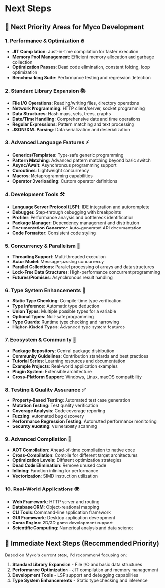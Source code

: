 # Next Steps

## 🚀 **Next Priority Areas for Myco Development**

### 1. **Performance & Optimization** 🔥

- **JIT Compilation**: Just-in-time compilation for faster execution
- **Memory Pool Management**: Efficient memory allocation and garbage collection
- **Optimization Passes**: Dead code elimination, constant folding, loop optimization
- **Benchmarking Suite**: Performance testing and regression detection

### 2. **Standard Library Expansion** 📚

- **File I/O Operations**: Reading/writing files, directory operations
- **Network Programming**: HTTP client/server, socket programming
- **Data Structures**: Hash maps, sets, trees, graphs
- **Date/Time Handling**: Comprehensive date and time operations
- **Regular Expressions**: Pattern matching and text processing
- **JSON/XML Parsing**: Data serialization and deserialization

### 3. **Advanced Language Features** ⚡

- **Generics/Templates**: Type-safe generic programming
- **Pattern Matching**: Advanced pattern matching beyond basic switch
- **Async/Await**: Asynchronous programming support
- **Coroutines**: Lightweight concurrency
- **Macros**: Metaprogramming capabilities
- **Operator Overloading**: Custom operator definitions

### 4. **Development Tools** 🛠️

- **Language Server Protocol (LSP)**: IDE integration and autocomplete
- **Debugger**: Step-through debugging with breakpoints
- **Profiler**: Performance analysis and bottleneck identification
- **Package Manager**: Dependency management and distribution
- **Documentation Generator**: Auto-generated API documentation
- **Code Formatter**: Consistent code styling

### 5. **Concurrency & Parallelism** 🔄

- **Threading Support**: Multi-threaded execution
- **Actor Model**: Message-passing concurrency
- **Parallel Collections**: Parallel processing of arrays and data structures
- **Lock-Free Data Structures**: High-performance concurrent programming
- **Futures/Promises**: Asynchronous result handling

### 6. **Type System Enhancements** 🎯

- **Static Type Checking**: Compile-time type verification
- **Type Inference**: Automatic type deduction
- **Union Types**: Multiple possible types for a variable
- **Optional Types**: Null-safe programming
- **Type Guards**: Runtime type checking and narrowing
- **Higher-Kinded Types**: Advanced type system features

### 7. **Ecosystem & Community** 🌱

- **Package Repository**: Central package distribution
- **Community Guidelines**: Contribution standards and best practices
- **Tutorial Series**: Learning resources and documentation
- **Example Projects**: Real-world application examples
- **Plugin System**: Extensible architecture
- **Cross-Platform Support**: Windows, Linux, macOS compatibility

### 8. **Testing & Quality Assurance** ✅

- **Property-Based Testing**: Automated test case generation
- **Mutation Testing**: Test quality verification
- **Coverage Analysis**: Code coverage reporting
- **Fuzzing**: Automated bug discovery
- **Performance Regression Testing**: Automated performance monitoring
- **Security Auditing**: Vulnerability scanning

### 9. **Advanced Compilation** 🔧

- **AOT Compilation**: Ahead-of-time compilation to native code
- **Cross-Compilation**: Compile for different target architectures
- **Optimization Levels**: Different optimization strategies
- **Dead Code Elimination**: Remove unused code
- **Inlining**: Function inlining for performance
- **Vectorization**: SIMD instruction utilization

### 10. **Real-World Applications** 🌍

- **Web Framework**: HTTP server and routing
- **Database ORM**: Object-relational mapping
- **CLI Tools**: Command-line application framework
- **GUI Framework**: Desktop application development
- **Game Engine**: 2D/3D game development support
- **Scientific Computing**: Numerical analysis and data science

## 🎯 **Immediate Next Steps (Recommended Priority)**

Based on Myco's current state, I'd recommend focusing on:

1. **Standard Library Expansion** - File I/O and basic data structures
2. **Performance Optimization** - JIT compilation and memory management
3. **Development Tools** - LSP support and debugging capabilities
4. **Type System Enhancements** - Static type checking and inference

